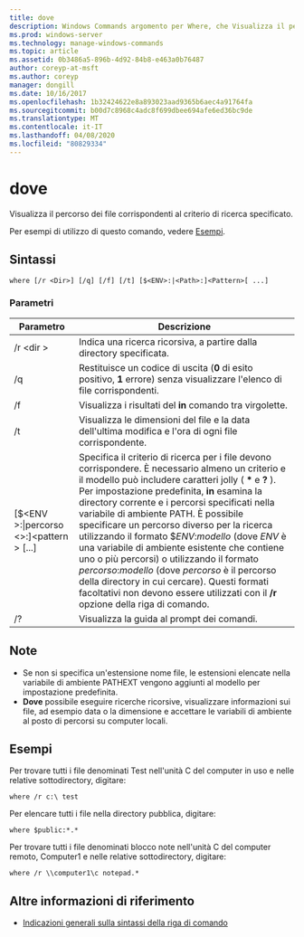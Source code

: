 ```yaml
---
title: dove
description: Windows Commands argomento per Where, che Visualizza il percorso dei file che corrispondono al criterio di ricerca specificato.
ms.prod: windows-server
ms.technology: manage-windows-commands
ms.topic: article
ms.assetid: 0b3486a5-896b-4d92-84b8-e463a0b76487
author: coreyp-at-msft
ms.author: coreyp
manager: dongill
ms.date: 10/16/2017
ms.openlocfilehash: 1b32424622e8a893023aad9365b6aec4a91764fa
ms.sourcegitcommit: b00d7c8968c4adc8f699dbee694afe6ed36bc9de
ms.translationtype: MT
ms.contentlocale: it-IT
ms.lasthandoff: 04/08/2020
ms.locfileid: "80829334"
---
```

# <a name="where"></a>dove



Visualizza il percorso dei file corrispondenti al criterio di ricerca specificato.

Per esempi di utilizzo di questo comando, vedere [Esempi](#BKMK_examples).

## <a name="syntax"></a>Sintassi

```
where [/r <Dir>] [/q] [/f] [/t] [$<ENV>:|<Path>:]<Pattern>[ ...] 
```

### <a name="parameters"></a>Parametri

|Parametro|Descrizione|
|---------|-----------|
|/r \<dir >|Indica una ricerca ricorsiva, a partire dalla directory specificata.|
|/q|Restituisce un codice di uscita (**0** di esito positivo, **1** errore) senza visualizzare l'elenco di file corrispondenti.|
|/f|Visualizza i risultati del **in** comando tra virgolette.|
|/t|Visualizza le dimensioni del file e la data dell'ultima modifica e l'ora di ogni file corrispondente.|
|[$\<ENV >:\|percorso \<>:]\<pattern > [...]|Specifica il criterio di ricerca per i file devono corrispondere. È necessario almeno un criterio e il modello può includere caratteri jolly ( **&#42;** e **?** ). Per impostazione predefinita, **in** esamina la directory corrente e i percorsi specificati nella variabile di ambiente PATH. È possibile specificare un percorso diverso per la ricerca utilizzando il formato $*ENV*:*modello* (dove *ENV* è una variabile di ambiente esistente che contiene uno o più percorsi) o utilizzando il formato *percorso*:*modello* (dove *percorso* è il percorso della directory in cui cercare). Questi formati facoltativi non devono essere utilizzati con il **/r** opzione della riga di comando.|
|/?|Visualizza la guida al prompt dei comandi.|

## <a name="remarks"></a>Note

-   Se non si specifica un'estensione nome file, le estensioni elencate nella variabile di ambiente PATHEXT vengono aggiunti al modello per impostazione predefinita.
-   **Dove** possibile eseguire ricerche ricorsive, visualizzare informazioni sui file, ad esempio data o la dimensione e accettare le variabili di ambiente al posto di percorsi su computer locali.

## <a name="examples"></a><a name=BKMK_examples></a>Esempi

Per trovare tutti i file denominati Test nell'unità C del computer in uso e nelle relative sottodirectory, digitare:
```
where /r c:\ test 
```
Per elencare tutti i file nella directory pubblica, digitare:
```
where $public:*.*
```
Per trovare tutti i file denominati blocco note nell'unità C del computer remoto, Computer1 e nelle relative sottodirectory, digitare:
```
where /r \\computer1\c notepad.*
```

## <a name="additional-references"></a>Altre informazioni di riferimento

- [Indicazioni generali sulla sintassi della riga di comando](command-line-syntax-key.md)